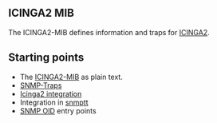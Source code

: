 ## ICINGA2 MIB ##

The ICINGA2-MIB defines information and traps for [ICINGA2](https://github.com/icinga/icinga2).

## Starting points ##

* The [ICINGA2-MIB](../share/snmp/mibs/ICINGA2-MIB.txt) as plain text.
* [SNMP-Traps](20-A-SNMP-Traps.md)
* [Icinga2 integration](30-A-icinga2-integration.md)
* Integration in [snmptt](40-A-snmptt.md)
* [SNMP OID](50-A-SNMP-OID-Entry.md)  entry points

